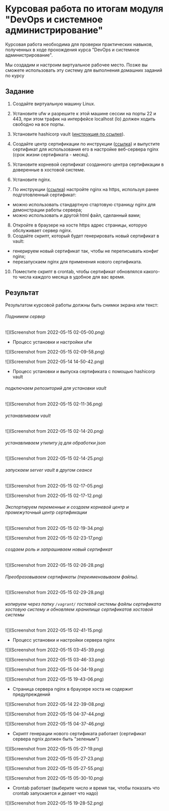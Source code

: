 # Курсовая работа по итогам модуля "DevOps и системное администрирование"

Курсовая работа необходима для проверки практических навыков, полученных в ходе прохождения курса "DevOps и системное администрирование".

Мы создадим и настроим виртуальное рабочее место. Позже вы сможете использовать эту систему для выполнения домашних заданий по курсу

## Задание

1. Создайте виртуальную машину Linux.
2. Установите ufw и разрешите к этой машине сессии на порты 22 и 443, 
при этом трафик на интерфейсе localhost (lo) должен ходить свободно на все порты.

3. Установите hashicorp vault ([инструкция по ссылке](https://learn.hashicorp.com/tutorials/vault/getting-started-install?in=vault/getting-started#install-vault)).
4. Cоздайте центр сертификации по инструкции ([ссылка](https://learn.hashicorp.com/tutorials/vault/pki-engine?in=vault/secrets-management)) и выпустите сертификат для использования его в настройке веб-сервера nginx (срок жизни сертификата - месяц).
5. Установите корневой сертификат созданного центра сертификации в доверенные в хостовой системе.
6. Установите nginx.
7. По инструкции ([ссылка](https://nginx.org/en/docs/http/configuring_https_servers.html)) настройте nginx на https, используя ранее подготовленный сертификат:
  - можно использовать стандартную стартовую страницу nginx для демонстрации работы сервера;
  - можно использовать и другой html файл, сделанный вами;
8. Откройте в браузере на хосте https адрес страницы, которую обслуживает сервер nginx.
9. Создайте скрипт, который будет генерировать новый сертификат в vault:
  - генерируем новый сертификат так, чтобы не переписывать конфиг nginx;
  - перезапускаем nginx для применения нового сертификата.
10. Поместите скрипт в crontab, чтобы сертификат обновлялся какого-то числа каждого месяца в удобное для вас время.

## Результат

Результатом курсовой работы должны быть снимки экрана или текст:

###### Поднимем сервер  

![](Screenshot from 2022-05-15 02-05-00.png)

- Процесс установки и настройки ufw

![](Screenshot from 2022-05-15 02-09-58.png)

![](Screenshot from 2022-05-14 14-50-42.png)

- Процесс установки и выпуска сертификата с помощью hashicorp vault
###### подключаем репозиторий для установки vault

![](Screenshot from 2022-05-15 02-11-36.png)

###### устанавливаем vault

![](Screenshot from 2022-05-15 02-14-20.png)

###### устанавливаем утилиту jq для обработки json

![](Screenshot from 2022-05-15 02-14-25.png)

###### запускаем server vault в другом сеансе 

![](Screenshot from 2022-05-15 02-17-05.png)

![](Screenshot from 2022-05-15 02-17-12.png)

###### Экспортируем переменные и создаем корневой центр и промежуточный центр сертификации

![](Screenshot from 2022-05-15 02-19-34.png)

![](Screenshot from 2022-05-15 02-23-17.png)

###### создаем роль и запрашиваем новый сертификат

![](Screenshot from 2022-05-15 02-26-28.png)

###### Преобразовываем сертификаты (переименовываем файлы). 

![](Screenshot from 2022-05-15 02-29-28.png)

###### копируем через папку `/vagrant/` гостевой системы файлы сертификата хостовую систему и обновляем хранилище сертификатов хостовой системы

![](Screenshot from 2022-05-15 02-41-15.png)

- Процесс установки и настройки сервера nginx

![](Screenshot from 2022-05-15 03-45-39.png)

![](Screenshot from 2022-05-15 03-46-33.png)

![](Screenshot from 2022-05-15 04-34-19.png)

![](Screenshot from 2022-05-15 19-43-06.png)

- Страница сервера nginx в браузере хоста не содержит предупреждений 

![](Screenshot from 2022-05-14 22-39-08.png)

![](Screenshot from 2022-05-15 04-37-44.png)

![](Screenshot from 2022-05-15 04-37-46.png)

- Скрипт генерации нового сертификата работает (сертификат сервера ngnix должен быть "зеленым")

![](Screenshot from 2022-05-15 05-27-19.png)

![](Screenshot from 2022-05-15 05-27-23.png)

![](Screenshot from 2022-05-15 05-27-55.png)

![](Screenshot from 2022-05-15 05-30-10.png)

- Crontab работает (выберите число и время так, чтобы показать что crontab запускается и делает что надо)

![](Screenshot from 2022-05-15 19-28-52.png)
